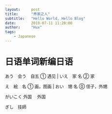 ```yaml
---
layout:     post
title:      "养家之人"
subtitle:   "Hello World, Hello Blog"
date:       2018-07-11 11:20:00
author:     "Hux"
tags:
    - Japanese
---
```

# 日语单词新编日语

あう　会う　自五 ① 遇见  |  いえ　家  名  ② 家

え　絵　名  ①  画，图画  |  おい　甥  名  ⓪ 侄子，外甥





がいこく  外国　 外国

ぎし　技師